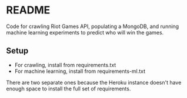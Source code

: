 # README #

Code for crawling Riot Games API, populating a MongoDB, and running machine learning experiments to predict who will win the games.

## Setup

* For crawling, install from requirements.txt
* For machine learning, install from requirements-ml.txt

There are two separate ones because the Heroku instance doesn't have enough space to install the full set of requirements.